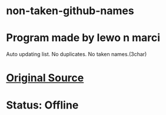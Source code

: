 # non-taken-github-names
# Program made by lewo n marci
 
Auto updating list.
No duplicates.
No taken names.(3char)

# [Original Source](https://github.com/8nz/github-names)


# Status: Offline
